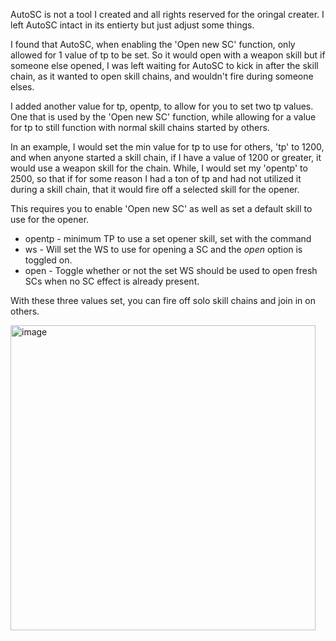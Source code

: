 AutoSC is not a tool I created and all rights reserved for the oringal creater. I left AutoSC intact in its entierty but just adjust some things.

I found that AutoSC, when enabling the 'Open new SC' function, only allowed for 1 value of tp to be set. So it would open with a weapon skill but if someone else opened, I was left waiting for AutoSC to kick in after the skill chain, as it wanted to open skill chains, and wouldn't fire during someone elses.

I added another value for tp, opentp, to allow for you to set two tp values. One that is used by the 'Open new SC' function, while allowing for a value for tp to still function with normal skill chains started by others.

In an example, I would set the min value for tp to use for others, 'tp' to 1200, and when anyone started a skill chain, if I have a value of 1200 or greater, it would use a weapon skill for the chain.
While, I would set my 'opentp' to 2500, so that if for some reason I had a ton of tp and had not utilized it during a skill chain, that it would fire off a selected skill for the opener.

This requires you to enable 'Open new SC' as well as set a  default skill to use for the opener.

* opentp <number> - minimum TP to use a set opener skill, set with the <ws name> command
* ws <ws name> - Will set the WS to use for opening a SC and the _open_ option is toggled on.
* open - Toggle whether or not the set WS should be used to open fresh SCs when no SC effect is already present.

With these three values set, you can fire off solo skill chains and join in on others.

<img width="488" alt="image" src="https://github.com/Shockii/FFXI-AutoSC/assets/41841794/5f500941-5cd8-46df-aaff-0cf96070b0de">

